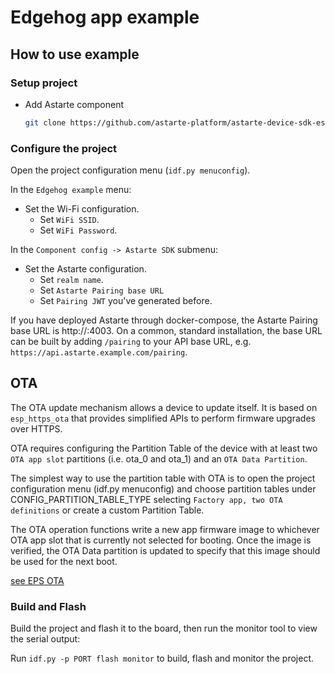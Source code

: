 # Edgehog app example

## How to use example

### Setup project

* Add Astarte component

    ``` bash
    git clone https://github.com/astarte-platform/astarte-device-sdk-esp32.git -b release-1.0 ./components/astarte-device-sdk-esp32
    ```
### Configure the project

Open the project configuration menu (`idf.py menuconfig`).

In the `Edgehog example` menu:

* Set the Wi-Fi configuration.
    * Set `WiFi SSID`.
    * Set `WiFi Password`.

In the `Component config -> Astarte SDK` submenu:

* Set the Astarte configuration.
    * Set `realm name`.
    * Set `Astarte Pairing base URL`
    * Set `Pairing JWT` you've generated before.

If you have deployed Astarte through docker-compose, the Astarte Pairing base URL is http://<your-machine-url>:4003. On
a common, standard installation, the base URL can be built by adding `/pairing` to your API base URL, e.g.
`https://api.astarte.example.com/pairing`.

## OTA
The OTA update mechanism allows a device to update itself. It is based on
`esp_https_ota` that provides simplified APIs to perform firmware upgrades
over HTTPS.

OTA requires configuring the Partition Table of the device with at least
two `OTA app slot` partitions (i.e. ota_0 and ota_1) and an `OTA Data Partition`.

The simplest way to use the partition table with OTA is to open the project configuration
menu (idf.py menuconfig) and choose partition tables under CONFIG_PARTITION_TABLE_TYPE selecting
`Factory app, two OTA definitions` or create a custom Partition Table.

The OTA operation functions write a new app firmware image to whichever OTA app
slot that is currently not selected for booting. Once the image is verified, the
OTA Data partition is updated to specify that this image should be used for the next boot.

[see EPS OTA](https://docs.espressif.com/projects/esp-idf/en/latest/esp32/api-reference/system/ota.html)

### Build and Flash

Build the project and flash it to the board, then run the monitor tool to view the serial output:

Run `idf.py -p PORT flash monitor` to build, flash and monitor the project.

